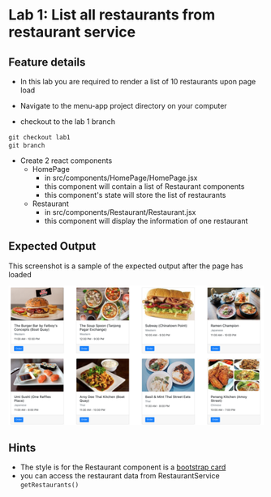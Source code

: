 # Lab 1: List all restaurants from restaurant service

## Feature details
- In this lab you are required to render a list of 10 restaurants upon page load

- Navigate to the menu-app project directory on your computer
- checkout to the lab 1 branch
```
git checkout lab1
git branch
``` 

- Create 2 react components 
  - HomePage 
    - in src/components/HomePage/HomePage.jsx
    - this component will contain a list of Restaurant components
    - this component's state will store the list of restaurants
  - Restaurant
    - in src/components/Restaurant/Restaurant.jsx
    - this component will display the information of one restaurant

## Expected Output
This screenshot is a sample of the expected output after the page has loaded

![Restaurants listing](../../../.gitbook/assets/front-end-web-development/react/menu-app-labs/lab1-output.png)


## Hints
- The style is for the Restaurant component is a [bootstrap card](https://getbootstrap.com/docs/4.0/components/card/) 
- you can access the restaurant data from RestaurantService `getRestaurants()`